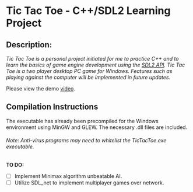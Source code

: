 # Tic Tac Toe - C++/SDL2 Learning Project

## Description:
*Tic Tac Toe is a personal project initiated for me to practice C++ and to learn the basics of game engine development using the [SDL2 API](https://www.libsdl.org/). Tic Tac Toe is a two player desktop PC game for Windows. Features such as playing against the computer will be implemented in future updates.*

Please view the demo [video](https://youtu.be/kFdgwVa-3Kw).

## Compilation Instructions
The executable has already been precompiled for the Windows environment using MinGW and GLEW. The necessary .dll files are included.

###### Note: Anti-virus programs may need to whitelist the TicTacToe.exe executable.

**TO DO:**

- [ ] Implement Minimax algorithm unbeatable AI.
- [ ] Utilize SDL_net to implement multiplayer games over network.

